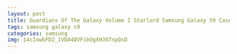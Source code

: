 ```yaml
---
layout: post
title: Guardians Of The Galaxy Volume 2 Starlord Samsung Galaxy S9 Case
tags: samsung galaxy s9
categories: samsung
img: 14cIowbFD2_1VDA4QVFibOgXHJ6TnpQsD
---
```

